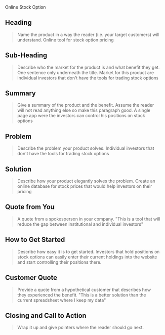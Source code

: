 Online Stock Option

<!--
> This material was originally posted [here](http://www.quora.com/What-is-Amazons-approach-to-product-development-and-product-management). It is reproduced here for posterities sake.

There is an approach called "working backwards" that is widely used at Amazon. They work backwards from the customer, rather than starting with an idea for a product and trying to bolt customers onto it. While working backwards can be applied to any specific product decision, using this approach is especially important when developing new products or features.

For new initiatives a product manager typically starts by writing an internal press release announcing the finished product. The target audience for the press release is the new/updated product's customers, which can be retail customers or internal users of a tool or technology. Internal press releases are centered around the customer problem, how current solutions (internal or external) fail, and how the new product will blow away existing solutions.

If the benefits listed don't sound very interesting or exciting to customers, then perhaps they're not (and shouldn't be built). Instead, the product manager should keep iterating on the press release until they've come up with benefits that actually sound like benefits. Iterating on a press release is a lot less expensive than iterating on the product itself (and quicker!).

If the press release is more than a page and a half, it is probably too long. Keep it simple. 3-4 sentences for most paragraphs. Cut out the fat. Don't make it into a spec. You can accompany the press release with a FAQ that answers all of the other business or execution questions so the press release can stay focused on what the customer gets. My rule of thumb is that if the press release is hard to write, then the product is probably going to suck. Keep working at it until the outline for each paragraph flows.

Oh, and I also like to write press-releases in what I call "Oprah-speak" for mainstream consumer products. Imagine you're sitting on Oprah's couch and have just explained the product to her, and then you listen as she explains it to her audience. That's "Oprah-speak", not "Geek-speak".

Once the project moves into development, the press release can be used as a touchstone; a guiding light. The product team can ask themselves, "Are we building what is in the press release?" If they find they're spending time building things that aren't in the press release (overbuilding), they need to ask themselves why. This keeps product development focused on achieving the customer benefits and not building extraneous stuff that takes longer to build, takes resources to maintain, and doesn't provide real customer benefit (at least not enough to warrant inclusion in the press release).
 -->

## Heading ##
  > Name the product in a way the reader (i.e. your target customers) will understand.
  Online tool for stock option pricing

## Sub-Heading ##
  > Describe who the market for the product is and what benefit they get. One sentence only underneath the title.
  Market for this product are individual investors that don't have the tools for trading stock options

## Summary ##
  > Give a summary of the product and the benefit. Assume the reader will not read anything else so make this paragraph good.
  A single page app were the investors can control his positions on stock options

## Problem ##
  > Describe the problem your product solves.
  Individual investors that don't have the tools for trading stock options

## Solution ##
  > Describe how your product elegantly solves the problem.
  Create an online database for stock prices that would help investors on their pricing

## Quote from You ##
  > A quote from a spokesperson in your company.
  "This is a tool that will reduce the gap between institutional and individual investors"

## How to Get Started ##
  > Describe how easy it is to get started.
  Investors that hold positions on stock options can easily enter their current holdings into the website and start controlling their positions there.

## Customer Quote ##
  > Provide a quote from a hypothetical customer that describes how they experienced the benefit.
  "This is a better solution than the current spreadsheet where I keep my data"

## Closing and Call to Action ##
  > Wrap it up and give pointers where the reader should go next.
